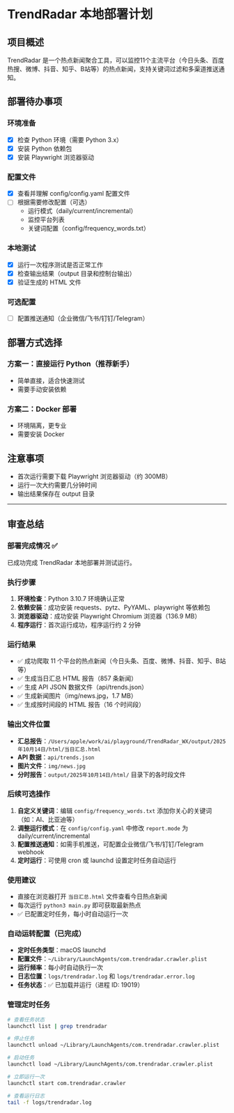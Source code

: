# TrendRadar 本地部署计划

## 项目概述
TrendRadar 是一个热点新闻聚合工具，可以监控11个主流平台（今日头条、百度热搜、微博、抖音、知乎、B站等）的热点新闻，支持关键词过滤和多渠道推送通知。

## 部署待办事项

### 环境准备
- [x] 检查 Python 环境（需要 Python 3.x）
- [x] 安装 Python 依赖包
- [x] 安装 Playwright 浏览器驱动

### 配置文件
- [x] 查看并理解 config/config.yaml 配置文件
- [ ] 根据需要修改配置（可选）
  - 运行模式（daily/current/incremental）
  - 监控平台列表
  - 关键词配置（config/frequency_words.txt）

### 本地测试
- [x] 运行一次程序测试是否正常工作
- [x] 检查输出结果（output 目录和控制台输出）
- [x] 验证生成的 HTML 文件

### 可选配置
- [ ] 配置推送通知（企业微信/飞书/钉钉/Telegram）

## 部署方式选择

### 方案一：直接运行 Python（推荐新手）
- 简单直接，适合快速测试
- 需要手动安装依赖

### 方案二：Docker 部署
- 环境隔离，更专业
- 需要安装 Docker

## 注意事项
- 首次运行需要下载 Playwright 浏览器驱动（约 300MB）
- 运行一次大约需要几分钟时间
- 输出结果保存在 output 目录

---

## 审查总结

### 部署完成情况 ✅
已成功完成 TrendRadar 本地部署并测试运行。

### 执行步骤
1. **环境检查**：Python 3.10.7 环境确认正常
2. **依赖安装**：成功安装 requests、pytz、PyYAML、playwright 等依赖包
3. **浏览器驱动**：成功安装 Playwright Chromium 浏览器（136.9 MB）
4. **程序运行**：首次运行成功，程序运行约 2 分钟

### 运行结果
- ✅ 成功爬取 11 个平台的热点新闻（今日头条、百度、微博、抖音、知乎、B站等）
- ✅ 生成当日汇总 HTML 报告（857 条新闻）
- ✅ 生成 API JSON 数据文件（api/trends.json）
- ✅ 生成新闻图片（img/news.jpg，1.7 MB）
- ✅ 生成按时间段的 HTML 报告（16 个时间段）

### 输出文件位置
- **汇总报告**：`/Users/apple/work/ai/playground/TrendRadar_WX/output/2025年10月14日/html/当日汇总.html`
- **API 数据**：`api/trends.json`
- **图片文件**：`img/news.jpg`
- **分时报告**：`output/2025年10月14日/html/` 目录下的各时段文件

### 后续可选操作
1. **自定义关键词**：编辑 `config/frequency_words.txt` 添加你关心的关键词（如：AI、比亚迪等）
2. **调整运行模式**：在 `config/config.yaml` 中修改 `report.mode` 为 daily/current/incremental
3. **配置推送通知**：如需手机推送，可配置企业微信/飞书/钉钉/Telegram webhook
4. **定时运行**：可使用 cron 或 launchd 设置定时任务自动运行

### 使用建议
- 直接在浏览器打开 `当日汇总.html` 文件查看今日热点新闻
- 每次运行 `python3 main.py` 即可获取最新热点
- ✅ 已配置定时任务，每小时自动运行一次

### 自动运转配置（已完成）
- **定时任务类型**：macOS launchd
- **配置文件**：`~/Library/LaunchAgents/com.trendradar.crawler.plist`
- **运行频率**：每小时自动执行一次
- **日志位置**：`logs/trendradar.log` 和 `logs/trendradar.error.log`
- **任务状态**：✅ 已加载并运行（进程 ID: 19019）

### 管理定时任务
```bash
# 查看任务状态
launchctl list | grep trendradar

# 停止任务
launchctl unload ~/Library/LaunchAgents/com.trendradar.crawler.plist

# 启动任务
launchctl load ~/Library/LaunchAgents/com.trendradar.crawler.plist

# 立即运行一次
launchctl start com.trendradar.crawler

# 查看运行日志
tail -f logs/trendradar.log
```
